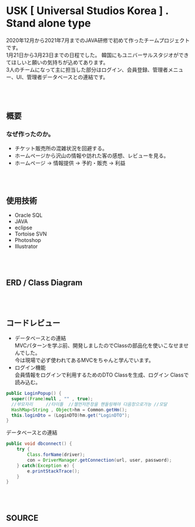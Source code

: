 USK [ Universal Studios Korea ] . Stand alone type
===================================================
2020年12月から2021年7月までのJAVA研修で初めて作ったチームプロジェクトです。  
1月21日から3月23日までの日程でした。
韓国にもユニバーサルスタジオができてほしいと願いの気持ちが込めてあります。  
3人のチームになって主に担当した部分はログイン、会員登録、管理者メニュー、UI、管理者データベースとの連結です。  
<br/>  
<br/>  
                      
概要
----
### なぜ作ったのか。
* チケット販売所の混雑状況を回避する。
* ホームページから沢山の情報や訪れた客の感想、レビューを見る。
* ホームページ  ->  情報提供  ->  予約・販売  ->  利益  
<br/>  
<br/>  

使用技術
--------
* Oracle SQL
* JAVA
* eclipse
* Tortoise SVN
* Photoshop
* Illustrator  
<br/>  
<br/>  

ERD / Class Diagram
-------------------

<br/>  
<br/>  

コードレビュー
--------------
* データベースとの連結  
  MVCパターンを学ぶ前、開発しましたのでClassの部品化を使いこなせませんでした。  
  今は現場で必ず使われてあるMVCをちゃんと学んでいます。 
* ログイン機能  
  会員情報をログインで利用するためのDTO Classを生成、ログイン Classで読み込む。
```java
public LoginPopup() {
  super((Frame)null , "" , true);
  //부모자리	 //타이틀  //젤먼저뜬창을 핸들링해야 다음창으로가능 //모달  
  HashMap<String , Object>hm = Common.getHm();
  this.loginDto = (LoginDTO)hm.get("LoginDTO");
}
```
  データベースとの連結
```java
public void dbconnect() {
	try {
		Class.forName(driver);
		con = DriverManager.getConnection(url, user, password);
	} catch(Exception e) {
		e.printStackTrace();
	}
}
```
<br/>  
<br/>  

SOURCE
------

<br/>  
<br/>  


